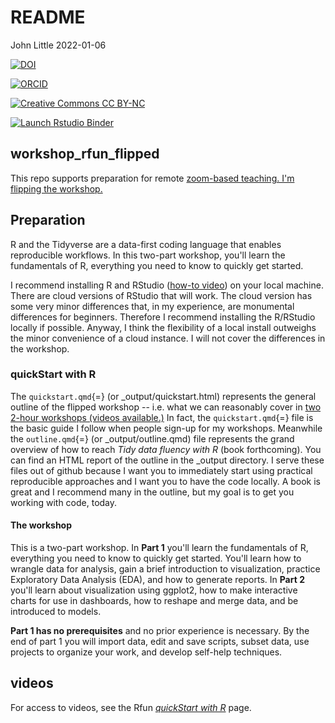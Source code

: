 # README

John Little 2022-01-06

<!-- badges: start -->

<!-- all versions DOI:  10.5281/zenodo.4908855 -->

[![DOI](https://img.shields.io/badge/DOI-10.5281%20zenodo.4908855%20(Latest%20Version%20Release)-blue "DOI")](https://doi.org/10.5281/zenodo.4908855)<br/>

[![ORCID](https://img.shields.io/badge/ORCID-0000--0002--3600--0972-A6CE39?logo=ORCID&logoColor=A6CE39 "ORCID")](https://orcid.org/0000-0002-3600-0972)<br/>

[![Creative Commons CC BY-NC](https://img.shields.io/badge/Creative%20Commons-BY--NC-EF9421?logo=creative%20commons&logoColor=EF9421 "CC BY-NC")](https://creativecommons.org/licenses/by-nc-nd/4.0/)<br/>

[![Launch Rstudio Binder](http://mybinder.org/badge_logo.svg)](https://mybinder.org/v2/gh/libjohn/rfun_flipped/master?urlpath=rstudio)<br/>

<!-- badges: end -->

## workshop_rfun_flipped

This repo supports preparation for remote [zoom-based teaching. I'm flipping the workshop.](https://rfun.library.duke.edu/portfolio/r_flipped/)

## Preparation

R and the Tidyverse are a data-first coding language that enables reproducible workflows. In this two-part workshop, you'll learn the fundamentals of R, everything you need to know to quickly get started.

I recommend installing R and RStudio ([how-to video](https://www.youtube.com/watch?v=udPgQWHDpz8)) on your local machine. There are cloud versions of RStudio that will work. The cloud version has some very minor differences that, in my experience, are monumental differences for beginners. Therefore I recommend installing the R/RStudio locally if possible. Anyway, I think the flexibility of a local install outweighs the minor convenience of a cloud instance. I will not cover the differences in the workshop.

### quickStart with R

The `quickstart.qmd`{=} (or \_output/quickstart.html) represents the general outline of the flipped workshop -- i.e. what we can reasonably cover in [two 2-hour workshops (videos available.)](https://rfun.library.duke.edu/portfolio/r_flipped/) In fact, the `quickstart.qmd`{=} file is the basic guide I follow when people sign-up for my workshops. Meanwhile the `outline.qmd`{=} (or \_output/outline.qmd) file represents the grand overview of how to reach *Tidy data fluency with R* (book forthcoming). You can find an HTML report of the outline in the \_output directory. I serve these files out of github because I want you to immediately start using practical reproducible approaches and I want you to have the code locally. A book is great and I recommend many in the outline, but my goal is to get you working with code, today.

#### The workshop

This is a two-part workshop. In **Part 1** you'll learn the fundamentals of R, everything you need to know to quickly get started. You'll learn how to wrangle data for analysis, gain a brief introduction to visualization, practice Exploratory Data Analysis (EDA), and how to generate reports. In **Part 2** you'll learn about visualization using ggplot2, how to make interactive charts for use in dashboards, how to reshape and merge data, and be introduced to models.

**Part 1 has no prerequisites** and no prior experience is necessary. By the end of part 1 you will import data, edit and save scripts, subset data, use projects to organize your work, and develop self-help techniques.

## videos

For access to videos, see the Rfun [*quickStart with R*](https://rfun.library.duke.edu/portfolio/r_flipped/) page.

#### 
